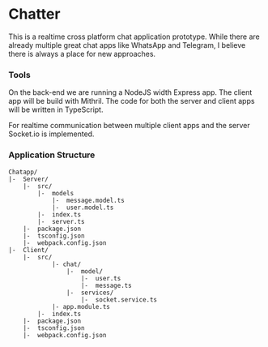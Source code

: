 # Chatter
This is a realtime cross platform chat application prototype. While there are already multiple great chat apps like WhatsApp and Telegram, I believe there is always a place for new approaches.

### Tools
On the back-end we are running a NodeJS width Express app. The client app will be build with Mithril. The code for both the server and client apps will be written in TypeScript.

For realtime communication between multiple client apps and the server Socket.io is implemented.

### Application Structure
```
Chatapp/
|-  Server/
    |-  src/
        |-  models
            |-  message.model.ts
            |-  user.model.ts
        |-  index.ts
        |-  server.ts
    |-  package.json
    |-  tsconfig.json
    |-  webpack.config.json
|-  Client/
    |-  src/
            |- chat/
                |-  model/
                    |-  user.ts
                    |-  message.ts
                |-  services/
                    |-  socket.service.ts
            |- app.module.ts
        |-  index.ts
    |-  package.json
    |-  tsconfig.json
    |-  webpack.config.json
    
```
